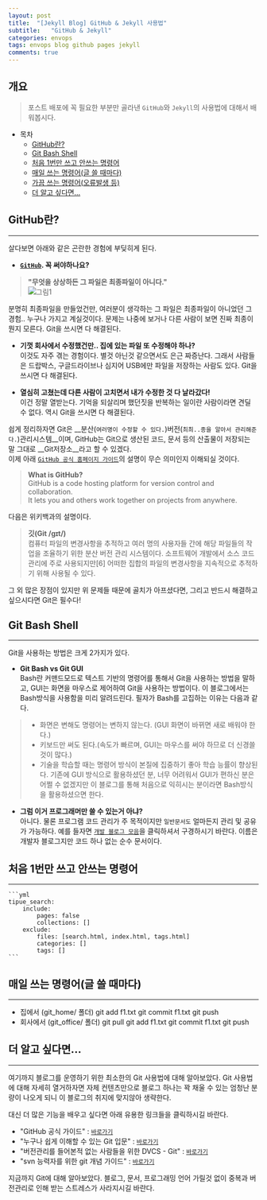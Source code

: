 ```yaml
---
layout: post
title:  "[Jekyll Blog] GitHub & Jekyll 사용법"
subtitle:   "GitHub & Jekyll"
categories: envops
tags: envops blog github pages jekyll  
comments: true
---
```



## 개요
> 포스트 배포에 꼭 필요한 부분만 골라낸 `GitHub`와 `Jekyll`의 사용법에 대해서 배워봅시다.  
  
- 목차
	- [GitHub란?](#)
	- [Git Bash Shell](#)
	- [처음 1번만 쓰고 안쓰는 명령어](#)  
	- [매일 쓰는 명령어(글 쓸 때마다)](#)
	- [가끔 쓰는 명령어(오류발생 등)](#)
	- [더 알고 싶다면...](#)
  
  
## GitHub란?  
---
살다보면 아래와 같은 곤란한 경험에 부딪히게 된다.

* __[`GitHub`](https://github.com/). 꼭 써야하나요?__   
> __"무엇을 상상하든 그 파일은 최종파일이 아니다."__  
![그림1](https://theorydb.github.io/assets/img/fun/final-real.jpg)

분명히 최종파일을 만들었건만, 여러분이 생각하는 그 파일은 최종파일이 아니었던 그 경험.. 누구나 가지고 계실것이다. 문제는 나중에 보거나 다른 사람이 보면 진짜 최종이 뭔지 모른다. Git을 쓰시면 다 해결된다.  

* __기껏 회사에서 수정했건만.. 집에 있는 파일 또 수정해야 하나?__   
이것도 자주 겪는 경험이다. 별것 아닌것 같으면서도 은근 짜증난다. 그래서 사람들은 드랍박스, 구글드라이브나 심지어 USB에만 파일을 저장하는 사람도 있다. Git을 쓰시면 다 해결된다.   

* __열심히 고쳤는데 다른 사람이 고치면서 내가 수정한 것 다 날라갔다!__  
이건 정말 열받는다. 기억을 되살리며 했던짓을 반복하는 일이란 사람이라면 견딜 수 없다. 역시 Git을 쓰시면 다 해결된다.  

쉽게 정리하자면 Git은 __분산(`여러명이 수정할 수 있다.`)버전(`최최..종을 알아서 관리해준다.`)관리시스템__이며, GitHub는 Git으로 생산된 코드, 문서 등의 산출물이 저장되는 말 그대로 __Git저장소__라고 할 수 있겠다.  
이제 아래 [`GitHub 공식 홈페이지 가이드`](https://guides.github.com/activities/hello-world/)의 설명이 무슨 의미인지 이해되실 것이다.
> __What is GitHub?__  
> GitHub is a code hosting platform for version control and collaboration.  
> It lets you and others work together on projects from anywhere.  
  
다음은 위키백과의 설명이다.
> __깃(Git /ɡɪt/)__  
> 컴퓨터 파일의 변경사항을 추적하고 여러 명의 사용자들 간에 해당 파일들의 작업을 조율하기 위한 분산 버전 관리 시스템이다. 
> 소프트웨어 개발에서 소스 코드 관리에 주로 사용되지만[6] 어떠한 집합의 파일의 변경사항을 지속적으로 추적하기 위해 사용될 수 있다. 

그 외 많은 장점이 있지만 위 문제들 때문에 골치가 아프셨다면, 그리고 반드시 해결하고 싶으시다면 Git은 필수다!


## Git Bash Shell  
---
Git을 사용하는 방법은 크게 2가지가 있다.  

* __Git Bash vs Git GUI__  
Bash란 커맨드모드로 텍스트 기반의 명령어를 통해서 Git을 사용하는 방법을 말하고, GUI는 화면을 마우스로 제어하여 Git을 사용하는 방법이다. 이 블로그에서는 Bash방식을 사용함을 미리 알려드린다. 필자가 Bash를 고집하는 이유는 다음과 같다.  
>* 화면은 변해도 명령어는 변하지 않는다. (GUI 화면이 바뀌면 새로 배워야 한다.)
>* 키보드만 써도 된다.(속도가 빠르며, GUI는 마우스를 써야 하므로 더 신경쓸 것이 많다.)
>* 기술을 학습할 때는 명령어 방식이 본질에 집중하기 좋아 학습 능률이 향상된다. 
기존에 GUI 방식으로 활용하셨던 분, 너무 어려워서 GUI가 편하신 분은 어쩔 수 없겠지만 이 블로그를 통해 처음으로 익히시는 분이라면 Bash방식을 활용하셨으면 한다.   


* __그럼 이거 프로그래머만 쓸 수 있는거 아냐?__  
아니다. 물론 프로그램 코드 관리가 주 목적이지만 `일반문서도` 얼마든지 관리 및 공유가 가능하다. 예를 들자면 [`개발 블로그 모음`](https://github.com/theorydb/awesome-devblog)을 클릭하셔서 구경하시기 바란다. 이름은 개발자 블로그지만 코드 하나 없는 순수 문서이다.  
  

## 처음 1번만 쓰고 안쓰는 명령어
---
	```yml
	tipue_search:
		include:
			pages: false
			collections: []
		exclude:
			files: [search.html, index.html, tags.html]
			categories: []
			tags: []
	```

## 매일 쓰는 명령어(글 쓸 때마다)  
---
* 집에서 (git_home/ 폴더)
git add f1.txt
git commit f1.txt
git push
* 회사에서 (git_office/ 폴더)
git pull
git add f1.txt
git commit f1.txt
git push


## 더 알고 싶다면...  
---
여기까지 블로그를 운영하기 위한 최소한의 Git 사용법에 대해 알아보았다. Git 사용법에 대해 자세히 열거하자면 자체 컨텐츠만으로 블로그 하나는 꽉 채울 수 있는 엄청난 분량이 나오게 되니 이 블로그의 취지에 맞지않아 생략한다.

대신 더 많은 기능을 배우고 싶다면 아래 유용한 링크들을 클릭하시길 바란다.   
* "GitHub 공식 가이드" : [`바로가기`](https://guides.github.com/activities/hello-world/)
* "누구나 쉽게 이해할 수 있는 Git 입문" : [`바로가기`](https://backlog.com/git-tutorial/kr/)  
* "버전관리를 들어본적 없는 사람들을 위한 DVCS - Git" : [`바로가기`](https://www.slideshare.net/ibare/dvcs-git)  
* "svn 능력자를 위한 git 개념 가이드" : [`바로가기`](https://www.slideshare.net/einsub/svn-git-17386752)  



지금까지 Git에 대해 알아보았다. 블로그, 문서, 프로그래밍 언어 가릴것 없이 중복과 버전관리로 인해 받는 스트레스가 사라지시길 바란다.  
